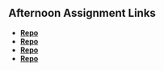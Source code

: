 ## Afternoon Assignment Links

* **[Repo](https://github.com/Levi-T2/trivia-game)**
* **[Repo](https://github.com/Levi-T2/fall23_gregslist_async)**
* **[Repo](https://github.com/Levi-T2/Pokedex)**
* **[Repo](https://github.com/Levi-T2/Giftbox)**
